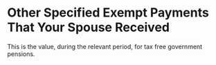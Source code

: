 # Other Specified Exempt Payments That Your Spouse Received
This is the value, during the relevant period, for tax free government pensions.